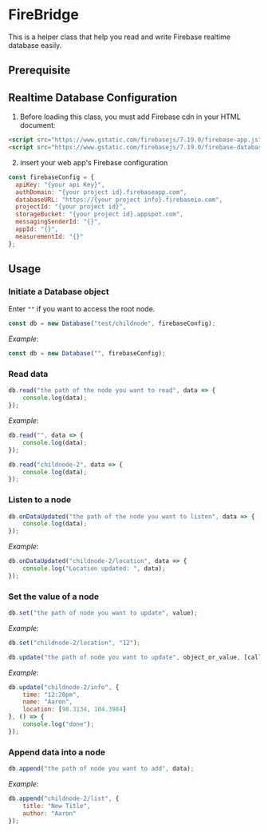 # FireBridge

This is a helper class that help you read and write Firebase realtime database easily.

## Prerequisite

## Realtime Database Configuration

1. Before loading this class, you must add Firebase cdn in your HTML document:

```html
<script src="https://www.gstatic.com/firebasejs/7.19.0/firebase-app.js"></script>
<script src="https://www.gstatic.com/firebasejs/7.19.0/firebase-database.js"></script>
```

2. insert your web app's Firebase configuration

```javascript
const firebaseConfig = {
  apiKey: "{your api Key}",
  authDomain: "{your project id}.firebaseapp.com",
  databaseURL: "https://{your project info}.firebaseio.com",
  projectId: "{your project id}",
  storageBucket: "{your project id}.appspot.com",
  messagingSenderId: "{}",
  appId: "{}",
  measurementId: "{}"
};
```

## Usage

### Initiate a Database object

Enter `""` if you want to access the root node.

```javascript
const db = new Database("test/childnode", firebaseConfig);
```

*Example*:

```javascript
const db = new Database("", firebaseConfig);
```

### Read data

```javascript
db.read("the path of the node you want to read", data => {
    console.log(data);
});
```

*Example*:

```javascript
db.read("", data => {
    console.log(data);
});

db.read("childnode-2", data => {
    console.log(data);
});
```

### Listen to a node

```javascript
db.onDataUpdated("the path of the node you want to listen", data => {
    console.log(data);
});
```

*Example*:

```javascript
db.onDataUpdated("childnode-2/location", data => {
    console.log("Location updated: ", data);
});
```

### Set the value of a node

```javascript
db.set("the path of node you want to update", value);
```

*Example*:

```javascript
db.set("childnode-2/location", "12");
```

```javascript
db.update("the path of node you want to update", object_or_value, [callback]);
```

*Example*:

```javascript
db.update("childnode-2/info", {
    time: "12:20pm",
    name: "Aaron",
    location: [98.3134, 104.3984]
}, () => {
    console.log("done");
});
```

### Append data into a node

```javascript
db.append("the path of node you want to add", data);
```

*Example*:

```javascript
db.append("childnode-2/list", {
    title: "New Title",
    author: "Aaron"
});
```
